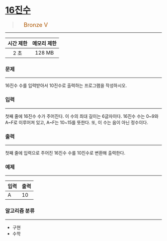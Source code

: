 # [16진수](https://www.acmicpc.net/problem/1550)

> <img src="https://d2gd6pc034wcta.cloudfront.net/tier/1.svg" width="16" heigth="21" style = "vertical-align: middle;"/>&nbsp;<span style="font-size: 18px; color: #ad5600;">Bronze V</span>

***

<div align="center">

|시간 제한|메모리 제한|
|:---:|:---:|
|2 초 |128 MB|

</div>

### 문제

***

16진수 수를 입력받아서 10진수로 출력하는 프로그램을 작성하시오.

### 입력

***

첫째 줄에 16진수 수가 주어진다. 이 수의 최대 길이는 6글자이다. 16진수 수는 0~9와 A~F로 이루어져 있고, A~F는 10~15를 뜻한다. 또, 이 수는 음이 아닌 정수이다.

### 출력

***

첫째 줄에 입력으로 주어진 16진수 수를 10진수로 변환해 출력한다.

### 예제

***

|입력|출력|
|:---|:---|
|A|10|

### 알고리즘 분류

***

* 구현
* 수학

